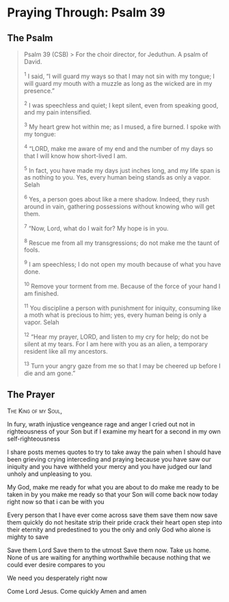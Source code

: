 # Praying Through: Psalm 39

## The Psalm

>Psalm 39 (CSB)  >
><sup></sup> For the choir director, for Jeduthun. A psalm of David. 
>
><sup>1</sup> I said, “I will guard my ways so that I may not sin with my tongue; I will guard my mouth with a muzzle as long as the wicked are in my presence.” 
>
><sup>2</sup> I was speechless and quiet; I kept silent, even from speaking good, and my pain intensified. 
>
><sup>3</sup> My heart grew hot within me; as I mused, a fire burned. I spoke with my tongue: 
>
><sup>4</sup> “LORD, make me aware of my end and the number of my days so that I will know how short-lived I am. 
>
><sup>5</sup> In fact, you have made my days just inches long, and my life span is as nothing to you. Yes, every human being stands as only a vapor. Selah 
>
><sup>6</sup> Yes, a person goes about like a mere shadow. Indeed, they rush around in vain, gathering possessions without knowing who will get them. 
>
><sup>7</sup> “Now, Lord, what do I wait for? My hope is in you. 
>
><sup>8</sup> Rescue me from all my transgressions; do not make me the taunt of fools. 
>
><sup>9</sup> I am speechless; I do not open my mouth because of what you have done. 
>
><sup>10</sup> Remove your torment from me. Because of the force of your hand I am finished. 
>
><sup>11</sup> You discipline a person with punishment for iniquity, consuming like a moth what is precious to him; yes, every human being is only a vapor. Selah 
>
><sup>12</sup> “Hear my prayer, LORD, and listen to my cry for help; do not be silent at my tears. For I am here with you as an alien, a temporary resident like all my ancestors. 
>
><sup>13</sup> Turn your angry gaze from me so that I may be cheered up before I die and am gone.”

## The Prayer

<div style="font-variant: small-caps;">
The King of my Soul,
</div>


In fury,
  wrath
  injustice
  vengeance
  rage
  and anger
  I cried out
  not in righteousness of your Son
  but if I examine my heart for a second
  in my own self-righteousness

I share
  posts
  memes
  quotes
  to try to take away the pain
  when I should have been grieving
  crying
  interceding
  and praying
  because you have saw our iniquity
  and you have withheld your mercy
  and you have judged our land
  unholy and unpleasing
  to you.

My God,
  make me ready
  for what you are about to do
  make me ready
  to be taken in by you
  make me ready
  so that your Son will come back
  now
  today
  right now
  so that i can be with you

Every person
  that I have ever come across
  save them
  save them now
  save them quickly
  do not hesitate
  strip their pride
  crack their heart open
  step into their eternity
  and predestined to you
  the only and only God
  who alone is mighty to save

Save them Lord
  Save them to the utmost
  Save them now.
  Take us home.
  None of us are waiting for anything worthwhile
  because nothing that we could ever desire
  compares to you

We need you
  desperately
  right now

Come Lord Jesus.
  Come quickly
  Amen and amen

